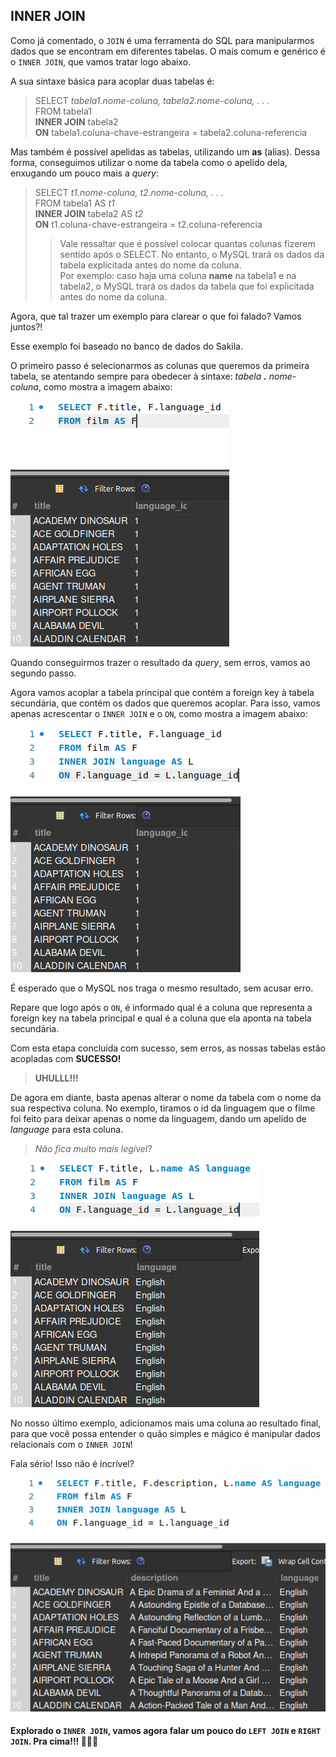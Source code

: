 ## INNER JOIN

Como já comentado, o ``JOIN`` é uma ferramenta do SQL para manipularmos dados que se encontram em diferentes tabelas. O mais comum e genérico é o ``INNER JOIN``, que vamos tratar logo abaixo.

A sua sintaxe básica para acoplar duas tabelas é:

> SELECT *tabela1.nome-coluna, tabela2.nome-coluna, . . .*  
> FROM tabela1  
> **INNER JOIN** tabela2  
> **ON** tabela1.coluna-chave-estrangeira = tabela2.coluna-referencia

Mas também é possível apelidas as tabelas, utilizando um **as** (alias). Dessa forma, conseguimos utilizar o nome da tabela como o apelido dela, enxugando um pouco mais a *query*:

> SELECT *t1.nome-coluna, t2.nome-coluna, . . .*  
> FROM tabela1 AS *t1*  
> **INNER JOIN** tabela2 AS *t2*  
> **ON** t1.coluna-chave-estrangeira = t2.coluna-referencia  
>
>  > Vale ressaltar que é possível colocar quantas colunas fizerem sentido após o SELECT. No entanto, o MySQL trará os dados da tabela explicitada antes do nome da coluna.  
>  >Por exemplo: caso haja uma coluna **name** na tabela1 e na tabela2, o MySQL trará os dados da tabela que foi explicitada antes do nome da coluna.

Agora, que tal trazer um exemplo para clarear o que foi falado? Vamos juntos?!

Esse exemplo foi baseado no banco de dados do Sakila. 

O primeiro passo é selecionarmos as colunas que queremos da primeira tabela, se atentando sempre para obedecer à sintaxe: *tabela **.** nome-coluna*, como mostra a imagem abaixo:

![First Step](../images/FIRST_INNER_JOIN.png)

Quando conseguirmos trazer o resultado da *query*, sem erros, vamos ao segundo passo.

Agora vamos acoplar a tabela principal que contém a foreign key à tabela secundária, que contém os dados que queremos acoplar. Para isso, vamos apenas acrescentar o ``INNER JOIN`` e o ``ON``, como mostra a imagem abaixo:

![Second Step](../images/SECOND_INNER_JOIN.png)

É esperado que o MySQL nos traga o mesmo resultado, sem acusar erro.  

Repare que logo após o ``ON``, é informado qual é a coluna que representa a foreign key na tabela principal e qual é a coluna que ela aponta na tabela secundária.

Com esta etapa concluída com sucesso, sem erros, as nossas tabelas estão acopladas com **SUCESSO!**

> **UHULLL!!!**

De agora em diante, basta apenas alterar o nome da tabela com o nome da sua respectiva coluna. No exemplo, tiramos o id da linguagem que o filme foi feito para deixar apenas o nome da linguagem, dando um apelido de *language* para esta coluna.

> *Não fica muito mais legível?*

![Third Step](../images/THIRD_INNER_JOIN.png)

No nosso último exemplo, adicionamos mais uma coluna ao resultado final, para que você possa entender o quão simples e mágico é manipular dados relacionais com o ``INNER JOIN``! 

Fala sério! Isso não é incrível?

![Fourth Step](../images/FOURTH_INNER_JOIN.png)

#### Explorado o ``INNER JOIN``, vamos agora falar um pouco do ``LEFT JOIN`` e ``RIGHT JOIN``. Pra cima!!! 🚀🚀🚀